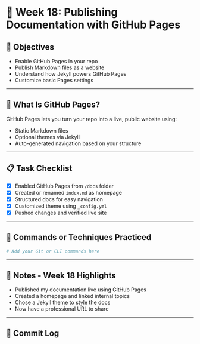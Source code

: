 # 📘 Week 18: Publishing Documentation with GitHub Pages

## 🎯 Objectives

- Enable GitHub Pages in your repo
- Publish Markdown files as a website
- Understand how Jekyll powers GitHub Pages
- Customize basic Pages settings

---

## 🧠 What Is GitHub Pages?

GitHub Pages lets you turn your repo into a live, public website using:

- Static Markdown files
- Optional themes via Jekyll
- Auto-generated navigation based on your structure
  
---

## 📋 Task Checklist

- [x]  Enabled GitHub Pages from `/docs` folder
- [x]  Created or renamed `index.md` as homepage
- [x]  Structured docs for easy navigation
- [x]  Customized theme using `_config.yml`
- [x]  Pushed changes and verified live site

---

## 🧪 Commands or Techniques Practiced

```bash
# Add your Git or CLI commands here
```

---

## 📝 Notes - Week 18 Highlights

- Published my documentation live using GitHub Pages
- Created a homepage and linked internal topics
- Chose a Jekyll theme to style the docs
- Now have a professional URL to share

---

## 🔁 Commit Log
